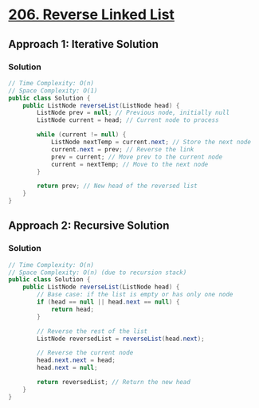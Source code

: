 # [206. Reverse Linked List](https://leetcode.com/problems/reverse-linked-list/)

## Approach 1: Iterative Solution

### Solution
```java
// Time Complexity: O(n)
// Space Complexity: O(1)
public class Solution {
    public ListNode reverseList(ListNode head) {
        ListNode prev = null; // Previous node, initially null
        ListNode current = head; // Current node to process

        while (current != null) {
            ListNode nextTemp = current.next; // Store the next node
            current.next = prev; // Reverse the link
            prev = current; // Move prev to the current node
            current = nextTemp; // Move to the next node
        }

        return prev; // New head of the reversed list
    }
}
```

## Approach 2: Recursive Solution

### Solution
```java
// Time Complexity: O(n)
// Space Complexity: O(n) (due to recursion stack)
public class Solution {
    public ListNode reverseList(ListNode head) {
        // Base case: if the list is empty or has only one node
        if (head == null || head.next == null) {
            return head;
        }

        // Reverse the rest of the list
        ListNode reversedList = reverseList(head.next);

        // Reverse the current node
        head.next.next = head;
        head.next = null;

        return reversedList; // Return the new head
    }
}
```